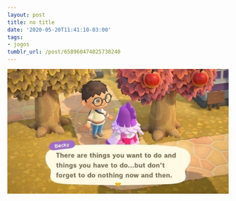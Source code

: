 ```yaml
---
layout: post
title: no title
date: '2020-05-20T11:41:10-03:00'
tags:
- jogos
tumblr_url: /post/658960474025738240
---
```

 ![](/uploads/tumblr/d2a9164017e3d3dae8c61e080caaf8cc898a3ebc.jpg)  

